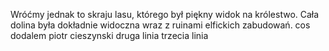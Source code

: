Wróćmy jednak to skraju lasu, którego był piękny widok na królestwo.
Cała dolina była dokładnie widoczna wraz z ruinami elfickich zabudowań.
cos dodalem piotr cieszynski
druga linia
trzecia linia
